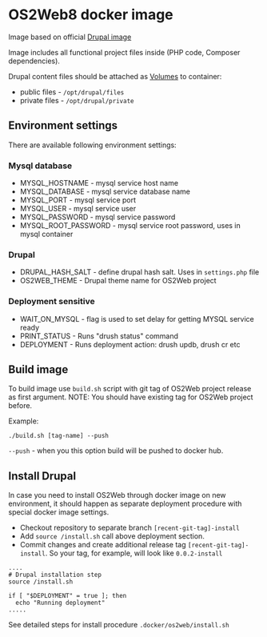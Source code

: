 # OS2Web8 docker image

Image based on official [Drupal image](https://hub.docker.com/_/drupal)

Image includes all functional project files inside (PHP code, Composer dependencies).

Drupal content files should be attached as [Volumes](https://docs.docker.com/storage/volumes/) to container:
* public files - `/opt/drupal/files`
* private files - `/opt/drupal/private`

## Environment settings

There are available following environment settings:

### Mysql database
* MYSQL_HOSTNAME - mysql service host name
* MYSQL_DATABASE - mysql service database name
* MYSQL_PORT - mysql service port
* MYSQL_USER - mysql service user
* MYSQL_PASSWORD - mysql service password
* MYSQL_ROOT_PASSWORD - mysql service root password, uses in mysql container

### Drupal
* DRUPAL_HASH_SALT - define drupal hash salt. Uses in `settings.php` file
* OS2WEB_THEME - Drupal theme name for OS2Web project

### Deployment sensitive

* WAIT_ON_MYSQL - flag is used to set delay for getting MYSQL service ready
* PRINT_STATUS - Runs "drush status" command
* DEPLOYMENT - Runs deployment action: drush updb, drush cr etc

## Build image

To build image use `build.sh` script with git tag of OS2Web project release as first argument.
NOTE: You should have existing tag for OS2Web project before.

Example:
```
./build.sh [tag-name] --push
```

`--push` - when you this option build will be pushed to docker hub.

## Install Drupal

In case you need to install OS2Web through docker image on new environment,
it should happen as separate deployment procedure with special docker image
settings.

* Checkout repository to separate branch `[recent-git-tag]-install`
* Add `source /install.sh` call above deployment section.
* Commit changes and create additional release tag `[recent-git-tag]-install`. 
So your tag, for example, will look like `0.0.2-install`

```
....
# Drupal installation step
source /install.sh

if [ "$DEPLOYMENT" = true ]; then
  echo "Running deployment"
.....

```

See detailed steps for install procedure `.docker/os2web/install.sh`
